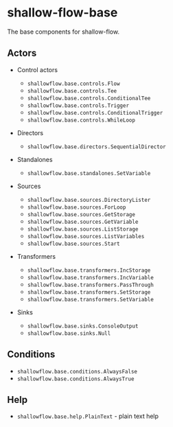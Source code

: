 # shallow-flow-base
The base components for shallow-flow.

## Actors

* Control actors

  * `shallowflow.base.controls.Flow`
  * `shallowflow.base.controls.Tee`
  * `shallowflow.base.controls.ConditionalTee`
  * `shallowflow.base.controls.Trigger`
  * `shallowflow.base.controls.ConditionalTrigger`
  * `shallowflow.base.controls.WhileLoop`
    
* Directors

  * `shallowflow.base.directors.SequentialDirector`

* Standalones

  * `shallowflow.base.standalones.SetVariable`

* Sources

  * `shallowflow.base.sources.DirectoryLister`
  * `shallowflow.base.sources.ForLoop`
  * `shallowflow.base.sources.GetStorage`
  * `shallowflow.base.sources.GetVariable`
  * `shallowflow.base.sources.ListStorage`
  * `shallowflow.base.sources.ListVariables`
  * `shallowflow.base.sources.Start`
    
* Transformers

  * `shallowflow.base.transformers.IncStorage`
  * `shallowflow.base.transformers.IncVariable`
  * `shallowflow.base.transformers.PassThrough`
  * `shallowflow.base.transformers.SetStorage`
  * `shallowflow.base.transformers.SetVariable`
    
* Sinks

  * `shallowflow.base.sinks.ConsoleOutput`
  * `shallowflow.base.sinks.Null`

## Conditions

* `shallowflow.base.conditions.AlwaysFalse`
* `shallowflow.base.conditions.AlwaysTrue`

## Help

  * `shallowflow.base.help.PlainText` - plain text help

